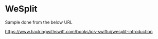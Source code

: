 # WeSplit

Sample done from the below URL

https://www.hackingwithswift.com/books/ios-swiftui/wesplit-introduction
